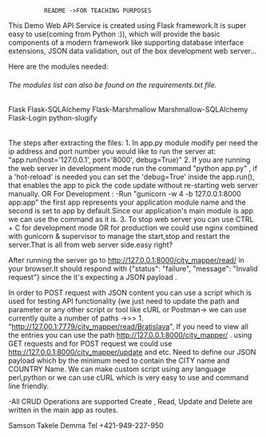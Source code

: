               README ->FOR TEACHING PURPOSES

This Demo Web API Service is created using Flask framework.It is super easy to use(coming from Python :)), which will provide the basic components of a modern framework like supporting database interface extensions, JSON data validation, out of the box development web server...

Here are the modules needed:
######  The modules list can also be found on the requirements.txt file.
  Flask
  Flask-SQLAlchemy
  Flask-Marshmallow
  Marshmallow-SQLAlchemy
  Flask-Login
  python-slugify
###### 

The steps after extracting the files:
    1. In app.py module modify per need the ip address and port number you would like to run the server at:
        "app.run(host='127.0.0.1', port='8000', debug=True)"
    2. If you are running the web server in development mode run the command
    "python app.py" , if a 'hot-reload' is needed you can set the 'debug=True'  inside the app.run(), that enables the app to pick the code update without re-starting web server manually. 
    OR For Development :
    -Run "gunicorn -w 4 -b 127.0.0.1:8000 app:app"  the first app represents your application module name and the second is set to app by default.Since our application's main module is app we can use the command as it is.
    3. To stop web server you can use CTRL + C for development mode OR for production we could use nginx combined with gunicorn & supervisor to manage the start,stop and restart the server.That is all from web server side.easy right?

After running the server go to http://127.0.0.1:8000/city_mapper/read/ in your browser.It should respond with {"status": "failure", "message": "Invalid request"} since the it's expecting a JSON payload .

In order to POST request with JSON content you can use a script which is used for testing  API functionality (we just need to update the path and parameter or any other script or tool like cURL or Postman-> we can use currently quite a number of paths ->>> 1.  "http://127.00.1:7779/city_mapper/read/Bratislava", If you need to view all the entries you can use the path http://127.0.0.1:8000/city_mapper/ . using GET requests and for POST request we could use 
http://127.0.0.1:8000/city_mapper/update and etc. Need to  define our JSON payload which by the minimum need to contain the CITY name and COUNTRY Name. We can make custom script using any language perl,python  or we can use cURL which is very easy to use and command line friendly.

-All CRUD Operations are supported Create , Read, Update and Delete are written in the main app as routes.



Samson Takele Demma
Tel +421-949-227-950

